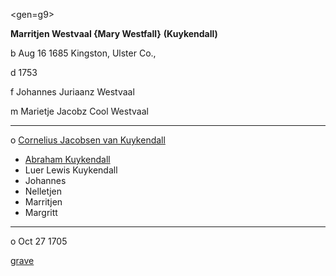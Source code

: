 <gen=g9>

<b>Marritjen Westvaal {Mary Westfall}</b> <b>(Kuykendall)</b>

b Aug 16 1685 Kingston, Ulster Co., 

d 1753

f Johannes Juriaanz Westvaal

m Marietje Jacobz Cool Westvaal 

<hr>

o [Cornelius Jacobsen van Kuykendall](../g9/cornelius_kuykendall.md)

- [Abraham Kuykendall](../g8/abraham_kuykendall.md)
- Luer Lewis Kuykendall
- Johannes
- Nelletjen
- Marritjen
- Margritt

<hr>

o Oct 27 1705

[grave](https://www.findagrave.com/memorial/167407448/mary-kuykendall)

